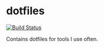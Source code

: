 # dotfiles

[![Build Status](https://travis-ci.org/ahawker/dotfiles.svg?branch=master)](https://travis-ci.org/ahawker/dotfiles)

Contains dotfiles for tools I use often.
